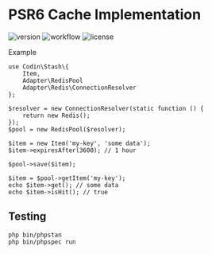 # PSR6 Cache Implementation

![version](https://img.shields.io/github/v/tag/codin/stash)
![workflow](https://img.shields.io/github/workflow/status/codin/stash/Composer)
![license](https://img.shields.io/github/license/codin/stash)

Example

	use Codin\Stash\{
		Item,
		Adapter\RedisPool
        Adapter\Redis\ConnectionResolver
	};

    $resolver = new ConnectionResolver(static function () {
        return new Redis();
    });
	$pool = new RedisPool($resolver);

	$item = new Item('my-key', 'some data');
	$item->expiresAfter(3600); // 1 hour

	$pool->save($item);

	$item = $pool->getItem('my-key');
	echo $item->get(); // some data
	echo $item->isHit(); // true

## Testing

```
php bin/phpstan
php bin/phpspec run
```
